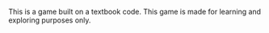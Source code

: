 This is a game built on a textbook code. This game is made for learning and exploring purposes only.
